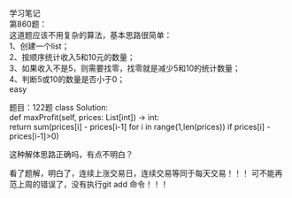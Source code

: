学习笔记
<br>
第860题：<br>
这道题应该不用复杂的算法，基本思路很简单：<br>
1、创建一个list；<br>
2、按顺序统计收入5和10元的数量；<br>
3、如果收入不是5，则需要找零，找零就是减少5和10的统计数量；<br>
4、判断5或10的数量是否小于0；<br>
easy<br>

题目：122题
class Solution:<br>
    def maxProfit(self, prices: List[int]) -> int:<br>
        return sum(prices[i] - prices[i-1]    for i in range(1,len(prices))  if prices[i] - prices[i-1]>0)<br>

这种解体思路正确吗，有点不明白？<br>

看了题解，明白了，连续上涨交易日，连续交易等同于每天交易！！！
可不能再范上周的错误了，没有执行git add 命令！！！